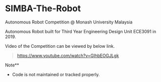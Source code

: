# SIMBA-The-Robot
Autonomous Robot Competition @ Monash University Malaysia

Autonomous Robot built for Third Year Engineering Design Unit ECE3091 in 2019.  

Video of the Competition can be viewed by below link.
> https://www.youtube.com/watch?v=GIhbEOGJLgk 

Note** 
   - Code is not maintained or tracked properly.

